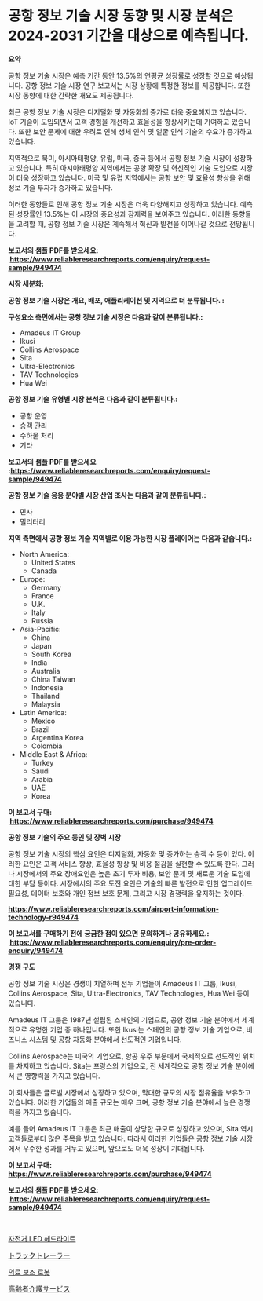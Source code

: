 <p><h1>공항 정보 기술 시장 동향 및 시장 분석은 2024-2031 기간을 대상으로 예측됩니다.</h1></p><p><strong>요약</strong></p>
<p><p>공항 정보 기술 시장은 예측 기간 동안 13.5%의 연평균 성장률로 성장할 것으로 예상됩니다. 공항 정보 기술 시장 연구 보고서는 시장 상황에 특정한 정보를 제공합니다. 또한 시장 동향에 대한 간략한 개요도 제공됩니다.</p><p>최근 공항 정보 기술 시장은 디지털화 및 자동화의 증가로 더욱 중요해지고 있습니다. IoT 기술이 도입되면서 고객 경험을 개선하고 효율성을 향상시키는데 기여하고 있습니다. 또한 보안 문제에 대한 우려로 인해 생체 인식 및 얼굴 인식 기술의 수요가 증가하고 있습니다.</p><p>지역적으로 북미, 아시아태평양, 유럽, 미국, 중국 등에서 공항 정보 기술 시장이 성장하고 있습니다. 특히 아시아태평양 지역에서는 공항 확장 및 혁신적인 기술 도입으로 시장이 더욱 성장하고 있습니다. 미국 및 유럽 지역에서는 공항 보안 및 효율성 향상을 위해 정보 기술 투자가 증가하고 있습니다.</p><p>이러한 동향들로 인해 공항 정보 기술 시장은 더욱 다양해지고 성장하고 있습니다. 예측된 성장률인 13.5%는 이 시장의 중요성과 잠재력을 보여주고 있습니다. 이러한 동향들을 고려할 때, 공항 정보 기술 시장은 계속해서 혁신과 발전을 이어나갈 것으로 전망됩니다.</p></p>
<p><strong>보고서의 샘플 PDF를 받으세요: &nbsp;<a href="https://www.reliableresearchreports.com/enquiry/request-sample/949474">https://www.reliableresearchreports.com/enquiry/request-sample/949474</a></strong></p>
<p><strong>시장 세분화:</strong></p>
<p><strong> 공항 정보 기술 시장은 개요, 배포, 애플리케이션 및 지역으로 더 분류됩니다. :</strong></p>
<p><strong>구성요소 측면에서는 공항 정보 기술 시장은 다음과 같이 분류됩니다.:</strong></p>
<p><ul><li>Amadeus IT Group</li><li>Ikusi</li><li>Collins Aerospace</li><li>Sita</li><li>Ultra-Electronics</li><li>TAV Technologies</li><li>Hua Wei</li></ul></p>
<p><strong> 공항 정보 기술 유형별 시장 분석은 다음과 같이 분류됩니다.:</strong></p>
<p><ul><li>공항 운영</li><li>승객 관리</li><li>수하물 처리</li><li>기타</li></ul></p>
<p><strong>보고서의 샘플 PDF를 받으세요 :<a href="https://www.reliableresearchreports.com/enquiry/request-sample/949474">https://www.reliableresearchreports.com/enquiry/request-sample/949474</a></strong></p>
<p><strong> 공항 정보 기술 응용 분야별 시장 산업 조사는 다음과 같이 분류됩니다.:</strong></p>
<p><ul><li>민사</li><li>밀리터리</li></ul></p>
<p><strong>지역 측면에서 공항 정보 기술 지역별로 이용 가능한 시장 플레이어는 다음과 같습니다.:</strong></p>
<p><ul>
    <li>
        North America:
        <ul>
            <li>United States</li>
            <li>Canada</li>
        </ul>
    </li>
    <li>
        Europe:
        <ul>
            <li>Germany</li>
            <li>France</li>
            <li>U.K.</li>
            <li>Italy</li>
            <li>Russia</li>
        </ul>
    </li>
    <li>
        Asia-Pacific:
        <ul>
            <li>China</li>
            <li>Japan</li>
            <li>South Korea</li>
            <li>India</li>
            <li>Australia</li>
            <li>China Taiwan</li>
            <li>Indonesia</li>
            <li>Thailand</li>
            <li>Malaysia</li>
        </ul>
    </li>
    <li>
        Latin America:
        <ul>
            <li>Mexico</li>
            <li>Brazil</li>
            <li>Argentina Korea</li>
            <li>Colombia</li>
        </ul>
    </li>
    <li>
        Middle East & Africa:
        <ul>
            <li>Turkey</li>
            <li>Saudi</li>
            <li>Arabia</li>
            <li>UAE</li>
            <li>Korea</li>
        </ul>
    </li>
    </ul></p>
<p><strong>이 보고서 구매: &nbsp;<a href="https://www.reliableresearchreports.com/purchase/949474">https://www.reliableresearchreports.com/purchase/949474</a></strong></p>
<p><strong>공항 정보 기술의 주요 동인 및 장벽 시장</strong></p>
<p><p>공항 정보 기술 시장의 핵심 요인은 디지털화, 자동화 및 증가하는 승객 수 등이 있다. 이러한 요인은 고객 서비스 향상, 효율성 향상 및 비용 절감을 실현할 수 있도록 한다. 그러나 시장에서의 주요 장애요인은 높은 초기 투자 비용, 보안 문제 및 새로운 기술 도입에 대한 부담 등이다. 시장에서의 주요 도전 요인은 기술의 빠른 발전으로 인한 업그레이드 필요성, 데이터 보호와 개인 정보 보호 문제, 그리고 시장 경쟁력을 유지하는 것이다.</p></p>
<p><strong><a href="https://www.reliableresearchreports.com/airport-information-technology-r949474">https://www.reliableresearchreports.com/airport-information-technology-r949474</a></strong></p>
<p><strong>이 보고서를 구매하기 전에 궁금한 점이 있으면 문의하거나 공유하세요.: &nbsp;<a href="https://www.reliableresearchreports.com/enquiry/pre-order-enquiry/949474">https://www.reliableresearchreports.com/enquiry/pre-order-enquiry/949474</a></strong></p>
<p><strong>경쟁 구도</strong></p>
<p><p>공항 정보 기술 시장은 경쟁이 치열하며 선두 기업들이 Amadeus IT 그룹, Ikusi, Collins Aerospace, Sita, Ultra-Electronics, TAV Technologies, Hua Wei 등이 있습니다.</p><p>Amadeus IT 그룹은 1987년 설립된 스페인의 기업으로, 공항 정보 기술 분야에서 세계적으로 유명한 기업 중 하나입니다. 또한 Ikusi는 스페인의 공항 정보 기술 기업으로, 비즈니스 시스템 및 공항 자동화 분야에서 선도적인 기업입니다.</p><p>Collins Aerospace는 미국의 기업으로, 항공 우주 부문에서 국제적으로 선도적인 위치를 차지하고 있습니다. Sita는 프랑스의 기업으로, 전 세계적으로 공항 정보 기술 분야에서 큰 영향력을 가지고 있습니다.</p><p>이 회사들은 글로벌 시장에서 성장하고 있으며, 막대한 규모의 시장 점유율을 보유하고 있습니다. 이러한 기업들의 매출 규모는 매우 크며, 공항 정보 기술 분야에서 높은 경쟁력을 가지고 있습니다.</p><p>예를 들어 Amadeus IT 그룹은 최근 매출이 상당한 규모로 성장하고 있으며, Sita 역시 고객들로부터 많은 주목을 받고 있습니다. 따라서 이러한 기업들은 공항 정보 기술 시장에서 우수한 성과를 거두고 있으며, 앞으로도 더욱 성장이 기대됩니다.</p></p>
<p><strong>이 보고서 구매: &nbsp; <a href="https://www.reliableresearchreports.com/purchase/949474">https://www.reliableresearchreports.com/purchase/949474</a></strong></p>
<p><strong>보고서의 샘플 PDF를 받으세요: &nbsp;<a href="https://www.reliableresearchreports.com/enquiry/request-sample/949474">https://www.reliableresearchreports.com/enquiry/request-sample/949474</a></strong><strong></strong></p>
<p>&nbsp;</p>
<p><p><a href="https://medium.com/@kelsiorphy/%EC%9E%90%EC%A0%84%EA%B1%B0-led-%ED%97%A4%EB%93%9C%EB%9D%BC%EC%9D%B4%ED%8A%B8-%EC%8B%9C%EC%9E%A5-%ED%86%B5%EC%B0%B0-%EC%8B%9C%EC%9E%A5-%EB%8F%99%ED%96%A5-%EC%84%B1%EC%9E%A5-2024%EB%85%84%EB%B6%80%ED%84%B0-2031%EB%85%84%EA%B9%8C%EC%A7%80-%EC%98%88%EC%B8%A1-0a2d49efdcb4">자전거 LED 헤드라이트</a></p><p><a href="https://medium.com/@billyhopkins526/%E3%83%88%E3%83%A9%E3%83%83%E3%82%AF%E3%83%88%E3%83%AC%E3%83%BC%E3%83%A9%E3%83%BC%E3%81%AE%E5%B8%82%E5%A0%B4%E3%82%B7%E3%82%A7%E3%82%A2%E3%81%AE%E9%80%B2%E5%8C%96%E3%81%A8%E5%B8%82%E5%A0%B4%E6%88%90%E9%95%B7%E3%83%88%E3%83%AC%E3%83%B3%E3%83%89-2024%E5%B9%B4-2031%E5%B9%B4-3ac3cce20c1c">トラックトレーラー</a></p><p><a href="https://medium.com/@tomienow676/%EC%9D%98%EB%A3%8C-%EB%B3%B4%EC%A1%B0-%EB%A1%9C%EB%B4%87-%EC%8B%9C%EC%9E%A5-%EB%8F%99%ED%96%A5-%EB%B0%8F-%EC%8B%9C%EC%9E%A5-%EB%B6%84%EC%84%9D%EC%9D%80-2024-2031%EB%85%84%EA%B9%8C%EC%A7%80-%EC%98%88%EC%B8%A1%EB%90%A9%EB%8B%88%EB%8B%A4-a9c4028b56c1">의료 보조 로봇</a></p><p><a href="https://medium.com/@joanacasper14/%E9%AB%98%E9%BD%A2%E8%80%85%E4%BB%8B%E8%AD%B7%E3%82%B5%E3%83%BC%E3%83%93%E3%82%B9%E5%B8%82%E5%A0%B4%E3%81%AE%E8%A6%8F%E6%A8%A1%E3%81%AF-%E4%B8%96%E7%95%8C%E7%94%A3%E6%A5%AD%E3%81%AB%E3%81%8A%E3%81%91%E3%82%8B%E6%9C%80%E9%81%A9%E3%81%AA%E3%83%9E%E3%83%BC%E3%82%B1%E3%83%86%E3%82%A3%E3%83%B3%E3%82%B0%E3%83%81%E3%83%A3%E3%83%8D%E3%83%AB%E3%82%92%E6%98%8E%E3%82%89%E3%81%8B%E3%81%AB%E3%81%97%E3%81%BE%E3%81%99-b3cb010a2937">高齢者介護サービス</a></p></p>